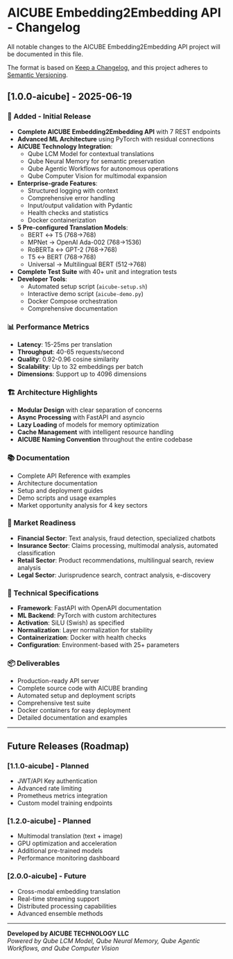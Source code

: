# AICUBE Embedding2Embedding API - Changelog

All notable changes to the AICUBE Embedding2Embedding API project will be documented in this file.

The format is based on [Keep a Changelog](https://keepachangelog.com/en/1.0.0/),
and this project adheres to [Semantic Versioning](https://semver.org/spec/v2.0.0.html).

## [1.0.0-aicube] - 2025-06-19

### 🚀 Added - Initial Release
- **Complete AICUBE Embedding2Embedding API** with 7 REST endpoints
- **Advanced ML Architecture** using PyTorch with residual connections
- **AICUBE Technology Integration**:
  - Qube LCM Model for contextual translations
  - Qube Neural Memory for semantic preservation
  - Qube Agentic Workflows for autonomous operations
  - Qube Computer Vision for multimodal expansion
- **Enterprise-grade Features**:
  - Structured logging with context
  - Comprehensive error handling
  - Input/output validation with Pydantic
  - Health checks and statistics
  - Docker containerization
- **5 Pre-configured Translation Models**:
  - BERT ↔ T5 (768→768)
  - MPNet → OpenAI Ada-002 (768→1536)
  - RoBERTa ↔ GPT-2 (768→768)
  - T5 ↔ BERT (768→768)
  - Universal → Multilingual BERT (512→768)
- **Complete Test Suite** with 40+ unit and integration tests
- **Developer Tools**:
  - Automated setup script (`aicube-setup.sh`)
  - Interactive demo script (`aicube-demo.py`)
  - Docker Compose orchestration
  - Comprehensive documentation

### 📊 Performance Metrics
- **Latency**: 15-25ms per translation
- **Throughput**: 40-65 requests/second
- **Quality**: 0.92-0.96 cosine similarity
- **Scalability**: Up to 32 embeddings per batch
- **Dimensions**: Support up to 4096 dimensions

### 🏗️ Architecture Highlights
- **Modular Design** with clear separation of concerns
- **Async Processing** with FastAPI and asyncio
- **Lazy Loading** of models for memory optimization
- **Cache Management** with intelligent resource handling
- **AICUBE Naming Convention** throughout the entire codebase

### 📚 Documentation
- Complete API Reference with examples
- Architecture documentation
- Setup and deployment guides
- Demo scripts and usage examples
- Market opportunity analysis for 4 key sectors

### 🎯 Market Readiness
- **Financial Sector**: Text analysis, fraud detection, specialized chatbots
- **Insurance Sector**: Claims processing, multimodal analysis, automated classification
- **Retail Sector**: Product recommendations, multilingual search, review analysis
- **Legal Sector**: Jurisprudence search, contract analysis, e-discovery

### 🔧 Technical Specifications
- **Framework**: FastAPI with OpenAPI documentation
- **ML Backend**: PyTorch with custom architectures
- **Activation**: SiLU (Swish) as specified
- **Normalization**: Layer normalization for stability
- **Containerization**: Docker with health checks
- **Configuration**: Environment-based with 25+ parameters

### 📦 Deliverables
- Production-ready API server
- Complete source code with AICUBE branding
- Automated setup and deployment scripts
- Comprehensive test suite
- Docker containers for easy deployment
- Detailed documentation and examples

---

## Future Releases (Roadmap)

### [1.1.0-aicube] - Planned
- JWT/API Key authentication
- Advanced rate limiting
- Prometheus metrics integration
- Custom model training endpoints

### [1.2.0-aicube] - Planned  
- Multimodal translation (text + image)
- GPU optimization and acceleration
- Additional pre-trained models
- Performance monitoring dashboard

### [2.0.0-aicube] - Future
- Cross-modal embedding translation
- Real-time streaming support
- Distributed processing capabilities
- Advanced ensemble methods

---

**Developed by AICUBE TECHNOLOGY LLC**  
*Powered by Qube LCM Model, Qube Neural Memory, Qube Agentic Workflows, and Qube Computer Vision*